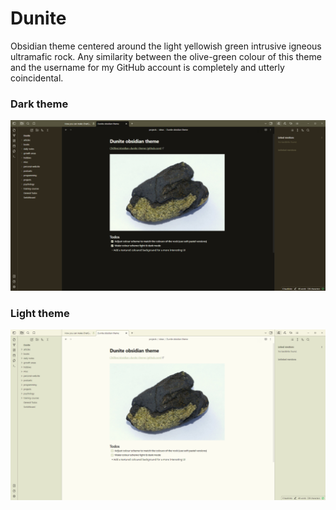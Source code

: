 # Dunite

Obsidian theme centered around the light yellowish green intrusive igneous ultramafic rock. Any similarity between the olive-green colour of this theme and the username for my GitHub account is completely and utterly coincidental.

### Dark theme
![dark-theme](darkTheme.png)

### Light theme
![light-theme](lightTheme.png)
